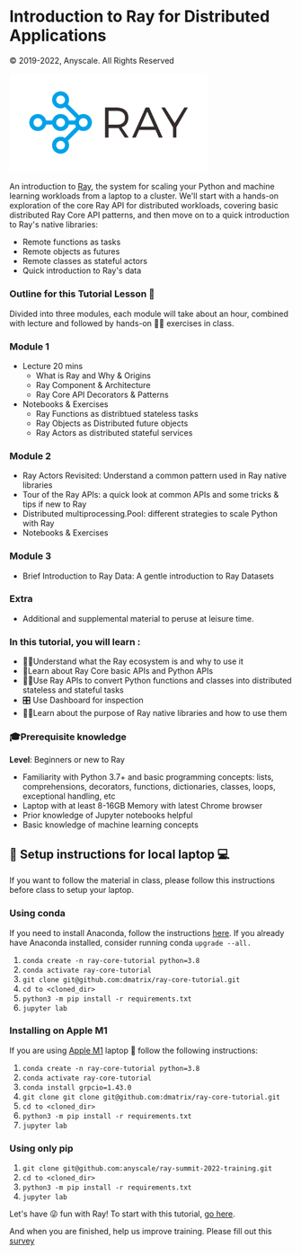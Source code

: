# Introduction to Ray for Distributed Applications 

© 2019-2022, Anyscale. All Rights Reserved

<img src ="images/ray-logo.png" width="70%" height="35%">

An introduction to [Ray](https://www.ray.io/), the system for scaling your Python and machine learning workloads from a laptop to a cluster. 
We'll start with a hands-on exploration of the core Ray API for distributed workloads, covering basic distributed Ray Core API patterns, and 
then move on to a quick introduction to Ray's native libraries:

 * Remote functions as tasks
 * Remote objects as futures
 * Remote classes as stateful actors
 * Quick introduction to Ray's data

### Outline for this Tutorial Lesson 📖

Divided into three modules, each module will take about an hour, combined with lecture and followed by 
hands-on 👩‍💻 exercises in class.

### Module 1 
 * Lecture 20 mins
   * What is Ray and Why & Origins
   * Ray Component & Architecture
   * Ray Core API Decorators & Patterns
 * Notebooks & Exercises 
    * Ray Functions as distribtued stateless tasks
    * Ray Objects as Distributed future objects 
    * Ray Actors as distributed stateful services
   
### Module 2
   * Ray Actors Revisited: Understand a common pattern used in Ray native libraries 
   * Tour of the Ray APIs: a quick look at common APIs and some tricks & tips if new to Ray
   * Distributed multiprocessing.Pool: different strategies to scale Python with Ray
   * Notebooks & Exercises 

### Module 3
   * Brief Introduction to Ray Data: A gentle introduction to Ray Datasets
   
### Extra
   * Additional and supplemental material to peruse at leisure time.

### In this tutorial, you will learn :
  * 👩‍💻Understand what the Ray ecosystem is and why to use it
  * 📖Learn about Ray Core basic APIs and Python APIs
  * 🧑‍💻Use Ray APIs to convert Python functions and classes into distributed stateless and stateful tasks
  * 🎛 Use Dashboard for inspection
  * 🧑‍💻Learn about the purpose of Ray native libraries and how to use them

### 🎓Prerequisite knowledge ###
**Level**: Beginners or new to Ray

 * Familiarity with Python 3.7+ and basic programming concepts: lists, comprehensions, decorators, functions, dictionaries, classes, loops, 
exceptional handling, etc
 * Laptop with at least 8-16GB Memory with latest Chrome browser
 * Prior knowledge of Jupyter notebooks helpful
 * Basic knowledge of machine learning concepts
 
 
## 👩 Setup instructions for local laptop 💻
If you want to follow the material in class, please follow this instructions before class to setup your laptop.

### Using conda
If you need to install Anaconda, follow the instructions [here](https://www.anaconda.com/products/distribution).
If you already have Anaconda installed, consider running conda `upgrade --all.`

1. `conda create -n ray-core-tutorial python=3.8`
2. `conda activate ray-core-tutorial`
3. `git clone git@github.com:dmatrix/ray-core-tutorial.git`
4. `cd to <cloned_dir>`
5. `python3 -m pip install -r requirements.txt`
7. `jupyter lab`

### Installing on Apple M1
If you are using [Apple M1](https://docs.ray.io/en/latest/ray-overview/installation.html#m1-mac-apple-silicon-support) laptop 🍎 follow the following instructions:

1. `conda create -n ray-core-tutorial python=3.8`
2. `conda activate ray-core-tutorial`
3. `conda install grpcio=1.43.0`
4. `git clone git clone git@github.com:dmatrix/ray-core-tutorial.git`
5. `cd to <cloned_dir>`
6. `python3 -m pip install -r requirements.txt`
9. `jupyter lab`

### Using only pip
1. `git clone git@github.com:anyscale/ray-summit-2022-training.git`
2. `cd to <cloned_dir>`
3. `python3 -m pip install -r requirements.txt`
5. `jupyter lab`
 
Let's have 😜 fun with Ray! To start with this tutorial, [go here](ex_00_tutorial_overview.ipynb).

And when you are finished, help us improve training. Please fill out this [survey](https://bit.ly/pydata-nyc-2022)
